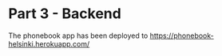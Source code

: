 # Part 3 - Backend

The phonebook app has been deployed to https://phonebook-helsinki.herokuapp.com/
